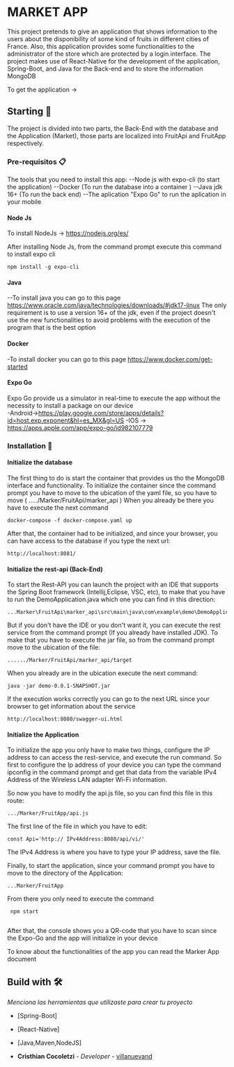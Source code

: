 # MARKET APP 
 
 This project pretends to give an application that shows information to the users about the disponibility of some kind of fruits in different cities of France. Also, this application provides some functionalities to the administrator of the store which are protected by a login interface. The project makes use of React-Native for the development of the application, Spring-Boot, and Java for the Back-end and to store the information MongoDB 

 To get the application -> 
 
## Starting 🚀

The project is divided into two parts, the Back-End with the database and the Application (Market), those parts are localized into FruitApi and FruitApp respectively.




### Pre-requisitos 📋

The tools that you need to install this app:
--Node js  with expo-cli (to start the application)
--Docker (To run the database into a container )
--Java jdk 16+ (To run the back end)
--The aplication "Expo Go" to run the aplication in your mobile 
   

#### Node Js
To install NodeJs -> https://nodejs.org/es/

After installing Node Js, from the command prompt execute this command to install expo cli 

```
npm install -g expo-cli
```
#### Java
--To install java you can go to this page https://www.oracle.com/java/technologies/downloads/#jdk17-linux 
The only requirement is to use a version 16+ of the jdk, even if the project doesn't use the new functionalities to avoid problems with the execution of the program that is the best option 

#### Docker 
-To install docker you can go to this page https://www.docker.com/get-started

#### Expo Go 
Expo Go provide us a simulator in real-time to execute the app without the necessity to install a package on our device   
    -Android->https://play.google.com/store/apps/details?id=host.exp.exponent&hl=es_MX&gl=US
    -IOS -> https://apps.apple.com/app/expo-go/id982107779


### Installation  🔧

#### Initialize the database

The first thing to do is start the container that provides us tho the MongoDB interface and functionality. To initialize the container since the command prompt you have to move to the ubication of the yaml file, so you have to move (  ...../Marker/FruitApi/marker_api )
When you already be there you have to execute the next command 

```
docker-compose -f docker-compose.yaml up
```

After that, the container had to be initialized, and since your browser, you can have access to the database if you type the next url:

```
http://localhost:8081/
```

#### Initialize the rest-api (Back-End)
To start the Rest-API you can launch the project with an IDE that supports the Spring Boot framework (Intellij,Eclipse, VSC, etc), to make
that you have to run the DemoApplication.java which one you can find in this direction:

```
...Marker\FruitApi\marker_api\src\main\java\com\example\demo\DemoApplication.java
```

But if you don't have the IDE or you don't want it, you can execute the rest service from the command prompt (If you already have installed JDK).
To make that you have to execute the jar file, so from the command prompt move to the ubication of the file:

```
....../Marker/FruitApi/marker_api/target
```

When you already are in the ubication execute the next command:

```
java -jar demo-0.0.1-SNAPSHOT.jar
```
If the execution works correctly you can go to the next URL since your browser to get information about the service

```
http://localhost:8080/swagger-ui.html
```
#### Initialize the Application

To initialize the app you only have to make two things, configure the IP address to can access the rest-service, and execute the run command.
So first to configure the Ip address of your device you can type the command ipconfig in the command prompt and get that data from the variable  IPv4 Address of the Wireless LAN adapter Wi-Fi information.

So now you have to modify the api.js file, so you can find this file in this route:


```
.../Marker/FruitApp/api.js
```

The first line of the file in which you have to edit:

```
const Api='http:// IPv4Address:8080/api/vi/'

```
The  IPv4 Address is where you have to type your IP address, save the file.

Finally, to start the application, since your command prompt you have to move to the directory of the Application:
```
...Marker/FruitApp

```
From there you only need to execute the command

```
 npm start 
 
```

After that, the console shows you a QR-code that you have to scan since the Expo-Go and the app will initialize in your device 


To know about the functionalities of the app you can read the Marker App document 




## Build with 🛠️

_Menciona las herramientas que utilizaste para crear tu proyecto_

* [Spring-Boot]
* [React-Native]
* [Java,Maven,NodeJS]




* **Cristhian Cocoletzi** - *Developer* - [villanuevand](https://github.com/villanuevand)






